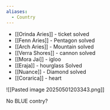 ```yaml
---
aliases:
  - Country
---
```

- [[Orinda Aries]] - ticket solved
- [[Fenn Aries]] - Pentagon solved
- [[Arch Aries]] - Mountain solved
- [[Verra Shores]] - cannon solved
- [[Mora Jai]] - igloo
- [[Eraja]] - hourglass Solved
- [[Nuance]] - Diamond solved
- [[Corarica]] - heart

![[Pasted image 20250501203343.png]]

No BLUE contry?
